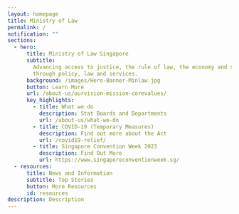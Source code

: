 ```yaml
---
layout: homepage
title: Ministry of Law
permalink: /
notification: ""
sections:
  - hero:
      title: Ministry of Law Singapore
      subtitle:
        Advancing access to justice, the rule of law, the economy and society
        through policy, law and services.
      background: /images/Hero-Banner-Minlaw.jpg
      button: Learn More
      url: /about-us/ourvision-mission-corevalues/
      key_highlights:
        - title: What we do
          description: Stat Boards and Departments
          url: /about-us/what-we-do
        - title: COVID-19 (Temporary Measures)
          description: Find out more about the Act
          url: /covid19-relief/
        - title: Singapore Convention Week 2023
          description: Find Out More
          url: https://www.singaporeconventionweek.sg/
  - resources:
      title: News and Information
      subtitle: Top Stories
      button: More Resources
      id: resources
description: Description
---
```

